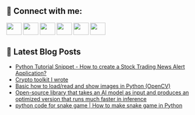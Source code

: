 ## 🔎 Connect with me:
[<img height="32" width="40" src="https://cdn.jsdelivr.net/npm/simple-icons@v5/icons/telegram.svg" />](https://t.me/bullbesh)
[<img height="32" width="40" src="https://cdn.jsdelivr.net/npm/simple-icons@v5/icons/vk.svg" />](https://vk.com/bullbesh)
[<img height="32" width="40" src="https://cdn.jsdelivr.net/npm/simple-icons@v5/icons/twitter.svg" />](https://twitter.com/bullbesh1)
[<img height="32" width="40" src="https://cdn.jsdelivr.net/npm/simple-icons@v5/icons/instagram.svg" />](https://www.instagram.com/bullbesh)
[<img height="32" width="40" src="https://cdn.jsdelivr.net/npm/simple-icons@v5/icons/reddit.svg" />](https://www.reddit.com/user/bullbesh)
[<img height="32" width="40" src="https://cdn.jsdelivr.net/npm/simple-icons@v5/icons/youtube.svg" />](https://www.youtube.com/channel/UCtfjRs6uzgq5mfm8S06WTcg)

## 📕 Latest Blog Posts
<!-- BLOG-POST-LIST:START -->
- [Python Tutorial Snippet - How to create a Stock Trading News Alert Application?](https://www.reddit.com/r/Python/comments/u1e1vm/python_tutorial_snippet_how_to_create_a_stock/)
- [Crypto toolkit I wrote](https://www.reddit.com/r/Python/comments/u1ddpi/crypto_toolkit_i_wrote/)
- [Basic how to load/read and show images in Python &lpar;OpenCV&rpar;](https://www.reddit.com/r/Python/comments/u1daza/basic_how_to_loadread_and_show_images_in_python/)
- [Open-source library that takes an AI model as input and produces an optimized version that runs much faster in inference](https://www.reddit.com/r/Python/comments/u1bbjw/opensource_library_that_takes_an_ai_model_as/)
- [python code for snake game | How to make snake game in Python](https://www.reddit.com/r/Python/comments/u1ap07/python_code_for_snake_game_how_to_make_snake_game/)
<!-- BLOG-POST-LIST:END -->
